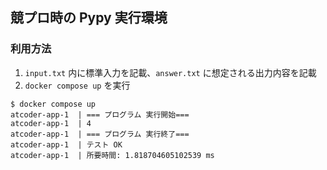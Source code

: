## 競プロ時の Pypy 実行環境

### 利用方法

1. `input.txt` 内に標準入力を記載、`answer.txt` に想定される出力内容を記載
2. `docker compose up` を実行

```
$ docker compose up
atcoder-app-1  | === プログラム 実行開始===
atcoder-app-1  | 4
atcoder-app-1  | === プログラム 実行終了===
atcoder-app-1  | テスト OK
atcoder-app-1  | 所要時間: 1.818704605102539 ms
```